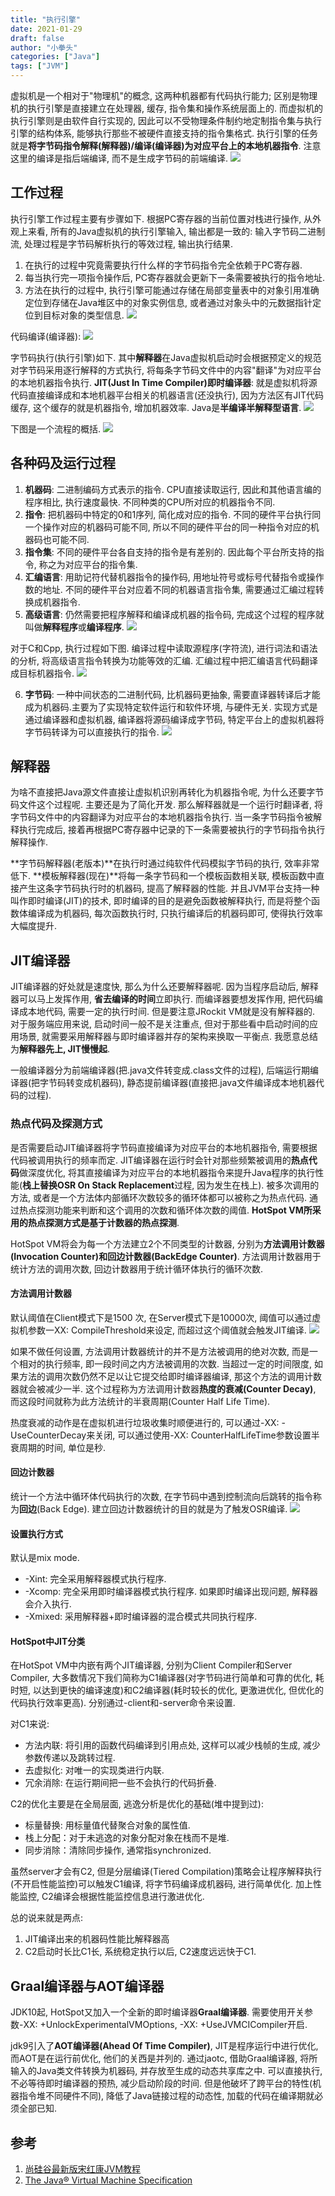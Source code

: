 ```yaml
---
title: "执行引擎"
date: 2021-01-29
draft: false
author: "小拳头"
categories: ["Java"]
tags: ["JVM"]
---
```


虚拟机是一个相对于"物理机"的概念, 这两种机器都有代码执行能力; 区别是物理机的执行引擎是直接建立在处理器, 缓存, 指令集和操作系统层面上的. 而虚拟机的执行引擎则是由软件自行实现的, 因此可以不受物理条件制约地定制指令集与执行引擎的结构体系, 能够执行那些不被硬件直接支持的指令集格式. 执行引擎的任务就是**将字节码指令解释(解释器)/编译(编译器)为对应平台上的本地机器指令**. 注意这里的编译是指后端编译, 而不是生成字节码的前端编译. 
![](/36_1.png)

## 工作过程
执行引擎工作过程主要有步骤如下. 根据PC寄存器的当前位置对栈进行操作, 从外观上来看, 所有的Java虚拟机的执行引擎输入, 输出都是一致的: 输入字节码二进制流, 处理过程是字节码解析执行的等效过程, 输出执行结果.

1. 在执行的过程中究竟需要执行什么样的字节码指令完全依赖于PC寄存器.
2. 每当执行完一项指令操作后, PC寄存器就会更新下一条需要被执行的指令地址.
3. 方法在执行的过程中, 执行引擎可能通过存储在局部变量表中的对象引用准确定位到存储在Java堆区中的对象实例信息, 或者通过对象头中的元数据指针定位到目标对象的类型信息.
![](/36_2.png)

代码编译(编译器):
![](/36_4.png)

字节码执行(执行引擎)如下. 其中**解释器**在Java虚拟机启动时会根据预定义的规范对字节码采用逐行解释的方式执行, 将每条字节码文件中的内容"翻译"为对应平台的本地机器指令执行. **JIT(Just In Time Compiler)即时编译器**: 就是虚拟机将源代码直接编译成和本地机器平台相关的机器语言(还没执行), 因为方法区有JIT代码缓存, 这个缓存的就是机器指令, 增加机器效率. Java是**半编译半解释型语言**.
![](/36_3.png)

下图是一个流程的概括.
![](/36_5.png)

## 各种码及运行过程
1. **机器码**: 二进制编码方式表示的指令. CPU直接读取运行, 因此和其他语言编的程序相比, 执行速度最快. 不同种类的CPU所对应的机器指令不同.
2. **指令**: 把机器码中特定的0和1序列, 简化成对应的指令. 不同的硬件平台执行同一个操作对应的机器码可能不同, 所以不同的硬件平台的同一种指令对应的机器码也可能不同.
3. **指令集**: 不同的硬件平台各自支持的指令是有差别的. 因此每个平台所支持的指令, 称之为对应平台的指令集.
4. **汇编语言**: 用助记符代替机器指令的操作码, 用地址符号或标号代替指令或操作数的地址. 不同的硬件平台对应着不同的机器语言指令集, 需要通过汇编过程转换成机器指令.
5. **高级语言**: 仍然需要把程序解释和编译成机器的指令码, 完成这个过程的程序就叫做**解释程序**或**编译程序**.
![](/36_6.png)

对于C和Cpp, 执行过程如下图. 编译过程中读取源程序(字符流), 进行词法和语法的分析, 将高级语言指令转换为功能等效的汇编. 汇编过程中把汇编语言代码翻译成目标机器指令.
![](/36_7.png)

6. **字节码**: 一种中间状态的二进制代码, 比机器码更抽象, 需要直译器转译后才能成为机器码.主要为了实现特定软件运行和软件环境, 与硬件无关. 实现方式是通过编译器和虚拟机器, 编译器将源码编译成字节码, 特定平台上的虚拟机器将字节码转译为可以直接执行的指令.
![](/36_8.png)

## 解释器
为啥不直接把Java源文件直接让虚拟机识别再转化为机器指令呢, 为什么还要字节码文件这个过程呢. 主要还是为了简化开发. 那么解释器就是一个运行时翻译者, 将字节码文件中的内容翻译为对应平台的本地机器指令执行. 当一条字节码指令被解释执行完成后, 接着再根据PC寄存器中记录的下一条需要被执行的字节码指令执行解释操作.

**字节码解释器(老版本)**在执行时通过纯软件代码模拟字节码的执行, 效率非常低下. **模板解释器(现在)**将每一条字节码和一个模板函数相关联, 模板函数中直接产生这条字节码执行时的机器码, 提高了解释器的性能. 并且JVM平台支持一种叫作即时编译(JIT)的技术, 即时编译的目的是避免函数被解释执行, 而是将整个函数体编译成为机器码, 每次函数执行时, 只执行编译后的机器码即可, 使得执行效率大幅度提升. 

## JIT编译器
JIT编译器的好处就是速度快, 那么为什么还要解释器呢. 因为当程序启动后, 解释器可以马上发挥作用, **省去编译的时间**立即执行. 而编译器要想发挥作用, 把代码编译成本地代码, 需要一定的执行时间. 但是要注意JRockit VM就是没有解释器的. 对于服务端应用来说, 启动时间一般不是关注重点, 但对于那些看中启动时间的应用场景, 就需要采用解释器与即时编译器并存的架构来换取一平衡点. 我愿意总结为**解释器先上, JIT慢慢起**.

一般编译器分为前端编译器(把.java文件转变成.class文件的过程), 后端运行期编译器(把字节码转变成机器码), 静态提前编译器(直接把.java文件编译成本地机器代码的过程).

### 热点代码及探测方式
是否需要启动JIT编译器将字节码直接编译为对应平台的本地机器指令, 需要根据代码被调用执行的频率而定. JIT编译器在运行时会针对那些频繁被调用的**热点代码**做深度优化, 将其直接编译为对应平台的本地机器指令来提升Java程序的执行性能(**栈上替换OSR On Stack Replacement**过程, 因为发生在栈上). 被多次调用的方法, 或者是一个方法体内部循环次数较多的循环体都可以被称之为热点代码. 通过热点探测功能来判断和这个调用的次数和循环体次数的阈值. **HotSpot VM所采用的热点探测方式是基于计数器的热点探测**. 

HotSpot VM将会为每一个方法建立2个不同类型的计数器, 分别为**方法调用计数器(Invocation Counter)**和**回边计数器(BackEdge Counter)**. 方法调用计数器用于统计方法的调用次数, 回边计数器用于统计循环体执行的循环次数.

#### 方法调用计数器
默认阈值在Client模式下是1500 次, 在Server模式下是10000次, 阈值可以通过虚拟机参数一XX: CompileThreshold来设定, 而超过这个阈值就会触发JIT编译.
![](/36_9.png)

如果不做任何设置, 方法调用计数器统计的并不是方法被调用的绝对次数, 而是一个相对的执行频率, 即一段时间之内方法被调用的次数. 当超过一定的时间限度, 如果方法的调用次数仍然不足以让它提交给即时编译器编译, 那这个方法的调用计数器就会被减少一半. 这个过程称为方法调用计数器**热度的衰减(Counter Decay)**, 而这段时间就称为此方法统计的半衰周期(Counter Half Life Time).

热度衰减的动作是在虚拟机进行垃圾收集时顺便进行的, 可以通过-XX: -UseCounterDecay来关闭, 可以通过使用-XX: CounterHalfLifeTime参数设置半衰周期的时间, 单位是秒.

#### 回边计数器
统计一个方法中循环体代码执行的次数, 在字节码中遇到控制流向后跳转的指令称为**回边**(Back Edge). 建立回边计数器统计的目的就是为了触发OSR编译.
![](/36_10.png)

#### 设置执行方式
默认是mix mode. 

- -Xint: 完全采用解释器模式执行程序.
- -Xcomp: 完全采用即时编译器模式执行程序. 如果即时编译出现问题, 解释器会介入执行.
- -Xmixed: 采用解释器+即时编译器的混合模式共同执行程序.

#### HotSpot中JIT分类
在HotSpot VM中内嵌有两个JIT编译器, 分别为Client Compiler和Server Compiler, 大多数情况下我们简称为C1编译器(对字节码进行简单和可靠的优化, 耗时短, 以达到更快的编译速度)和C2编译器(耗时较长的优化, 更激进优化, 但优化的代码执行效率更高). 分别通过-client和-server命令来设置.

对C1来说: 

- 方法内联: 将引用的函数代码编译到引用点处, 这样可以减少栈帧的生成, 减少参数传递以及跳转过程.
- 去虚拟化: 对唯一的实现类进行内联.
- 冗余消除: 在运行期间把一些不会执行的代码折叠.

C2的优化主要是在全局层面, 逃逸分析是优化的基础(堆中提到过):

- 标量替换: 用标量值代替聚合对象的属性值.
- 栈上分配：对于未逃逸的对象分配对象在栈而不是堆.
- 同步消除：清除同步操作, 通常指synchronized.

虽然server才会有C2, 但是分层编译(Tiered Compilation)策略会让程序解释执行(不开启性能监控)可以触发C1编译, 将字节码编译成机器码, 进行简单优化. 加上性能监控, C2编译会根据性能监控信息进行激进优化.

总的说来就是两点:

1. JIT编译出来的机器码性能比解释器高
2. C2启动时长比C1长, 系统稳定执行以后, C2速度远远快于C1.

## Graal编译器与AOT编译器
JDK10起, HotSpot又加入一个全新的即时编译器**Graal编译器**. 需要使用开关参数-XX: +UnlockExperimentalVMOptions, -XX: +UseJVMCICompiler开启.

jdk9引入了**AOT编译器(Ahead Of Time Compiler)**, JIT是程序运行中进行优化, 而AOT是在运行前优化, 他们的关西是并列的. 通过jaotc, 借助Graal编译器, 将所输入的Java类文件转换为机器码, 并存放至生成的动态共享库之中. 可以直接执行, 不必等待即时编译器的预热, 减少启动阶段的时间. 但是他破坏了跨平台的特性(机器指令堆不同硬件不同), 降低了Java链接过程的动态性, 加载的代码在编译期就必须全部已知.

## 参考
1. [尚硅谷最新版宋红康JVM教程](https://www.bilibili.com/video/BV1PJ411n7xZ?p=1)
2. [The Java® Virtual Machine Specification](https://docs.oracle.com/javase/specs/jvms/se8/html/index.html)